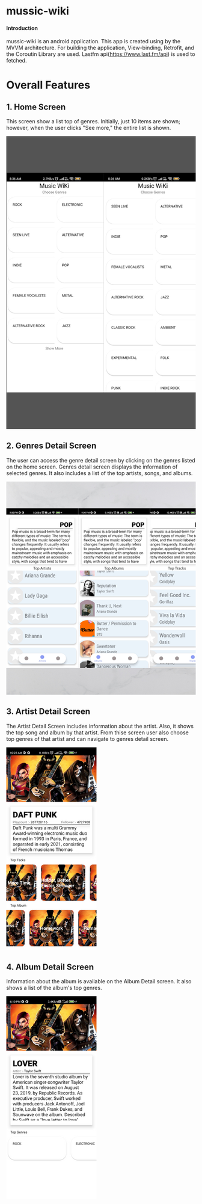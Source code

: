 # mussic-wiki
#### Introduction
mussic-wiki is an android application. This app is created using by the MVVM architecture. For building the application, View-binding, Retrofit, and the Coroutin Library are used. Lastfm api(https://www.last.fm/api) is used to fetched.

# Overall Features
## 1. Home Screen
This screen show a list top of genres. Initially, just 10 items are shown; however, when the user clicks "See more," the entire list is shown.

![](Image/img_1.png)

## 2. Genres Detail Screen
The user can access the genre detail screen by clicking on the genres listed on the home screen. Genres detail screen displays the information of selected genres. It also includes a list of the top artists, songs, and albums.

![](Image/img_5.png)

## 3. Artist Detail Screen 
The Artist Detail Screen includes information about the artist. Also, it shows the top song and album by that artist. From thise screen user also choose top genres of that artist and can navigate to genres detail screen.

![](Image/img_6.png)

## 4. Album Detail Screen 
Information about the album is available on the Album Detail screen. It also shows a list of the album's top genres.

![](Image/img_7.png)
